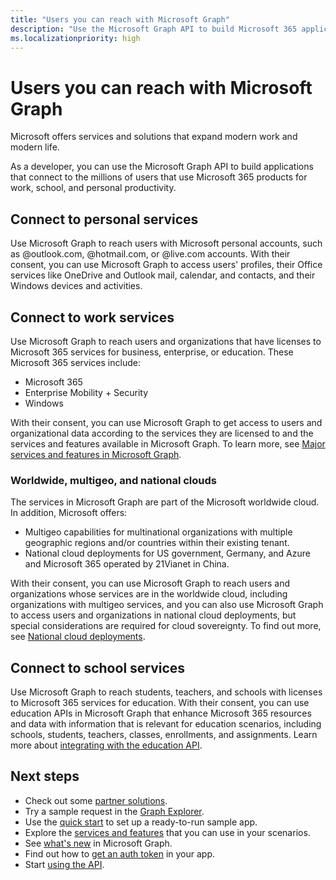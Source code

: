 ```yaml
---
title: "Users you can reach with Microsoft Graph"
description: "Use the Microsoft Graph API to build Microsoft 365 applications that connect users to personal services, work services, and school services."
ms.localizationpriority: high
---
```


# Users you can reach with Microsoft Graph

Microsoft offers services and solutions that expand modern work and modern life.

As a developer, you can use the Microsoft Graph API to build applications that connect to the millions of users that use Microsoft 365 products for work, school, and personal productivity.

## Connect to personal services

Use Microsoft Graph to reach users with Microsoft personal accounts, such as @outlook.com, @hotmail.com, or @live.com accounts. With their consent, you can use Microsoft Graph to access users' profiles, their Office services like OneDrive and Outlook mail, calendar, and contacts, and their Windows devices and activities.

## Connect to work services

Use Microsoft Graph to reach users and organizations that have licenses to Microsoft 365 services for business, enterprise, or education. These Microsoft 365 services include:

- Microsoft 365
- Enterprise Mobility + Security
- Windows

With their consent, you can use Microsoft Graph to get access to users and organizational data according to the services they are licensed to and the services and features available in Microsoft Graph. To learn more, see [Major services and features in Microsoft Graph](overview-major-services.md).

### Worldwide, multigeo, and national clouds

The services in Microsoft Graph are part of the Microsoft worldwide cloud. In addition, Microsoft offers:

- Multigeo capabilities for multinational organizations with multiple geographic regions and/or countries within their existing tenant.
- National cloud deployments for US government, Germany, and Azure and Microsoft 365 operated by 21Vianet in China.

With their consent, you can use Microsoft Graph to reach users and organizations whose services are in the worldwide cloud, including organizations with multigeo services, and you can also use Microsoft Graph to access users and organizations in national cloud deployments, but special considerations are required for cloud sovereignty. To find out more, see [National cloud deployments](deployments.md).

## Connect to school services

Use Microsoft Graph to reach students, teachers, and schools with licenses to Microsoft 365 services for education. With their consent, you can use education APIs in Microsoft Graph that enhance Microsoft 365 resources and data with information that is relevant for education scenarios, including schools, students, teachers, classes, enrollments, and assignments. Learn more about [integrating with the education API](education-concept-overview.md).

## Next steps

- Check out some [partner solutions](https://developer.microsoft.com/graph/partners).
- Try a sample request in the [Graph Explorer](https://developer.microsoft.com/graph/graph-explorer).
- Use the [quick start](https://developer.microsoft.com/graph/quick-start) to set up a ready-to-run sample app.
- Explore the [services and features](overview-major-services.md) that you can use in your scenarios.
- See [what's new](whats-new-overview.md) in Microsoft Graph.
- Find out how to [get an auth token](./auth/index.yml) in your app.
- Start [using the API](use-the-api.md).
